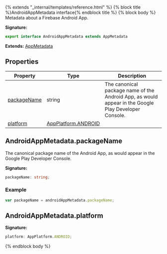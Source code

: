 {% extends "_internal/templates/reference.html" %}
{% block title %}AndroidAppMetadata interface{% endblock title %}
{% block body %}
Metadata about a Firebase Android App.

<b>Signature:</b>

```typescript
export interface AndroidAppMetadata extends AppMetadata 
```
<b>Extends:</b> [AppMetadata](./firebase-admin.project-management.appmetadata.md#appmetadata_interface)

## Properties

|  Property | Type | Description |
|  --- | --- | --- |
|  [packageName](./firebase-admin.project-management.androidappmetadata.md#androidappmetadatapackagename) | string | The canonical package name of the Android App, as would appear in the Google Play Developer Console. |
|  [platform](./firebase-admin.project-management.androidappmetadata.md#androidappmetadataplatform) | [AppPlatform.ANDROID](./firebase-admin.project-management.md#appplatformandroid_enummember) |  |

## AndroidAppMetadata.packageName

The canonical package name of the Android App, as would appear in the Google Play Developer Console.

<b>Signature:</b>

```typescript
packageName: string;
```

### Example


```javascript
var packageName = androidAppMetadata.packageName;

```

## AndroidAppMetadata.platform

<b>Signature:</b>

```typescript
platform: AppPlatform.ANDROID;
```
{% endblock body %}
